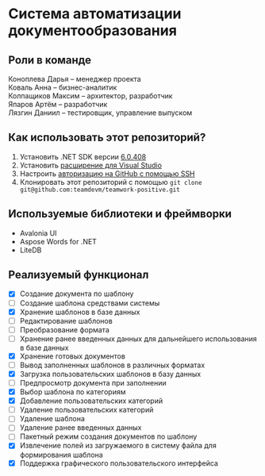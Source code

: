 # Cистема автоматизации документообразования

## Роли в команде
Коноплева Дарья – менеджер проекта  
Коваль Анна – бизнес-аналитик  
Колпащиков Максим – архитектор, разработчик  
Япаров Артём – разработчик  
Лязгин Даниил – тестировщик, управление выпуском  

## Как использовать этот репозиторий?

1. Установить .NET SDK версии [6.0.408](https://dotnet.microsoft.com/en-us/download/dotnet/6.0)
2. Установить [расширение для Visual Studio](https://marketplace.visualstudio.com/items?itemName=AvaloniaTeam.AvaloniaVS)
3. Настроить [авторизацию на GitHub с помощью SSH](https://docs.github.com/ru/get-started/getting-started-with-git/about-remote-repositories#cloning-with-ssh-urls)
4. Клонировать этот репозиторий с помощью `git clone git@github.com:teamdevm/teamwork-positive.git`

## Используемые библиотеки и фреймворки

- Avalonia UI
- Aspose Words for .NET
- LiteDB

## Реализуемый функционал

- [x] Создание документа по шаблону
- [ ] Создание шаблона средствами системы
- [x] Хранение шаблонов в базе данных
- [ ] Редактирование шаблонов
- [ ] Преобразование формата
- [ ] Хранение ранее введенных данных для дальнейшего использования в базе данных
- [x] Хранение готовых документов
- [ ] Вывод заполненных шаблонов в различных форматах
- [x] Загрузка пользовательских шаблонов в базу данных
- [ ] Предпросмотр документа при заполнении
- [x] Выбор шаблона по категориям
- [x] Добавление пользовательских категорий
- [ ] Удаление пользовательских категорий
- [ ] Удаление шаблона
- [ ] Удаление ранее введенных данных
- [ ] Пакетный режим создания документов по шаблону
- [x] Извлечение полей из загружаемого в систему файла для формирования шаблона
- [x] Поддержка графического пользовательского интерфейса
